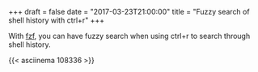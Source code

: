 +++
draft = false
date = "2017-03-23T21:00:00"
title = "Fuzzy search of shell history with ctrl+r"
+++

With [fzf](https://github.com/junegunn/fzf), you can have fuzzy search when using ctrl+r to search through shell history. 

{{< asciinema 108336 >}}
